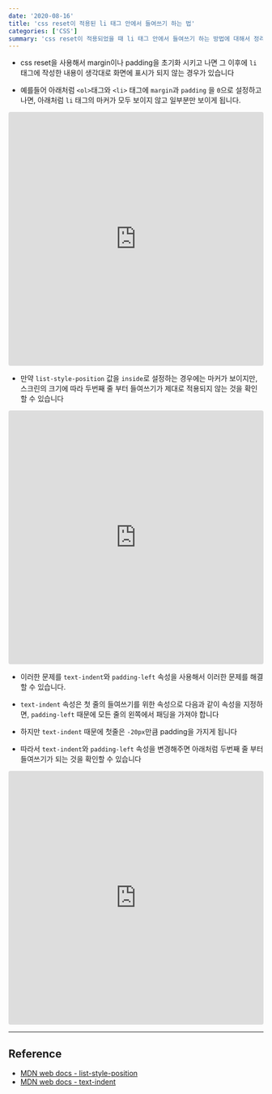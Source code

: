 ```yaml
---
date: '2020-08-16'
title: 'css reset이 적용된 li 태그 안에서 들여쓰기 하는 법'
categories: ['CSS']
summary: 'css reset이 적용되었을 때 li 태그 안에서 들여쓰기 하는 방법에 대해서 정리한 글입니다.'
---
```


- css reset을 사용해서 margin이나 padding을 초기화 시키고 나면 그 이후에 `li` 태그에 작성한 내용이 생각대로 화면에 표시가 되지 않는 경우가 있습니다

- 예를들어 아래처럼 `<ol>`태그와 `<li>` 태그에 `margin`과 `padding` 을 `0`으로 설정하고 나면, 아래처럼 `li` 태그의 마커가 모두 보이지 않고 일부분만 보이게 됩니다.

<iframe src="https://codesandbox.io/embed/romantic-lovelace-h38yq2?fontsize=14&hidenavigation=1&theme=dark&view=split?initialpath=index1.html?module=index.html"
     style="width:100%; height:500px; border:0; border-radius: 4px; overflow:hidden;"
     title="romantic-lovelace-h38yq2"
     allow="accelerometer; ambient-light-sensor; camera; encrypted-media; geolocation; gyroscope; hid; microphone; midi; payment; usb; vr; xr-spatial-tracking"
     sandbox="allow-forms allow-modals allow-popups allow-presentation allow-same-origin allow-scripts"
   ></iframe>

- 만약 `list-style-position` 값을 `inside`로 설정하는 경우에는 마커가 보이지만, 스크린의 크기에 따라 두번째 줄 부터 들여쓰기가 제대로 적용되지 않는 것을 확인할 수 있습니다

<iframe src="https://codesandbox.io/embed/romantic-lovelace-h38yq2?fontsize=14&hidenavigation=1&theme=dark&view=split?initialpath=index2.html?module=index2.html"
     style="width:100%; height:500px; border:0; border-radius: 4px; overflow:hidden;"
     title="romantic-lovelace-h38yq2"
     allow="accelerometer; ambient-light-sensor; camera; encrypted-media; geolocation; gyroscope; hid; microphone; midi; payment; usb; vr; xr-spatial-tracking"
     sandbox="allow-forms allow-modals allow-popups allow-presentation allow-same-origin allow-scripts"
   ></iframe>

- 이러한 문제를 `text-indent`와 `padding-left` 속성을 사용해서 이러한 문제를 해결할 수 있습니다.

- `text-indent` 속성은 첫 줄의 들여쓰기를 위한 속성으로 다음과 같이 속성을 지정하면, `padding-left` 때문에 모든 줄의 왼쪽에서 패딩을 가져야 합니다

- 하지만 `text-indent` 때문에 첫줄은 `-20px`만큼 padding을 가지게 됩니다

- 따라서 `text-indent`와 `padding-left` 속성을 변경해주면 아래처럼 두번째 줄 부터 들여쓰기가 되는 것을 확인할 수 있습니다

<iframe src="https://codesandbox.io/embed/romantic-lovelace-h38yq2?fontsize=14&hidenavigation=1&theme=dark&view=split?initialpath=index3.html?module=index3.html"
     style="width:100%; height:500px; border:0; border-radius: 4px; overflow:hidden;"
     title="romantic-lovelace-h38yq2"
     allow="accelerometer; ambient-light-sensor; camera; encrypted-media; geolocation; gyroscope; hid; microphone; midi; payment; usb; vr; xr-spatial-tracking"
     sandbox="allow-forms allow-modals allow-popups allow-presentation allow-same-origin allow-scripts"
   ></iframe>

---

## Reference

- [MDN web docs - list-style-position](https://developer.mozilla.org/en-US/docs/Web/CSS/list-style-position)
- [MDN web docs - text-indent](https://developer.mozilla.org/en-US/docs/Web/CSS/text-indent)
